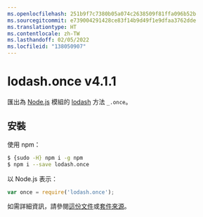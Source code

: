 ```yaml
---
ms.openlocfilehash: 251b9f7c7380b05a074c2638509f81ffa096b52b
ms.sourcegitcommit: e739004291428ce83f14b9d49f1e9dfaa3762dde
ms.translationtype: HT
ms.contentlocale: zh-TW
ms.lasthandoff: 02/05/2022
ms.locfileid: "138050907"
---
```

# <a name="lodashonce-v411"></a>lodash.once v4.1.1

匯出為 [Node.js](https://nodejs.org/) 模組的 [lodash](https://lodash.com/) 方法 `_.once`。

## <a name="installation"></a>安裝

使用 npm：
```bash
$ {sudo -H} npm i -g npm
$ npm i --save lodash.once
```

以 Node.js 表示：
```js
var once = require('lodash.once');
```

如需詳細資訊，請參閱[這份文件](https://lodash.com/docs#once)或[套件來源](https://github.com/lodash/lodash/blob/4.1.1-npm-packages/lodash.once)。
